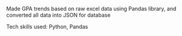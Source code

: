 Made GPA trends based on raw excel data using Pandas library, and converted all data into JSON for database


Tech skills used: Python, Pandas
